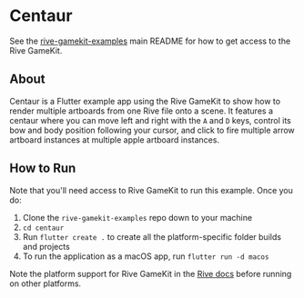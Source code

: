 # Centaur

See the [rive-gamekit-examples](../README.md) main README for how to get access to the Rive GameKit.

## About

Centaur is a Flutter example app using the Rive GameKit to show how to render multiple artboards from one Rive file onto a scene. It features a centaur where you can move left and right with the `A` and `D` keys, control its bow and body position following your cursor, and click to fire multiple arrow artboard instances at multiple apple artboard instances.

## How to Run

Note that you'll need access to Rive GameKit to run this example. Once you do:

1. Clone the `rive-gamekit-examples` repo down to your machine
2. `cd centaur`
3. Run `flutter create .` to create all the platform-specific folder builds and projects
3. To run the application as a macOS app, run `flutter run -d macos`

Note the platform support for Rive GameKit in the [Rive docs](https://help.rive.app/rive-gamekit/overview) before running on other platforms.
